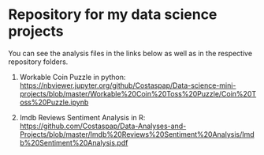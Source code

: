 # Repository for my data science projects

You can see the analysis files in the links below as well as in the respective repository folders.

1. Workable Coin Puzzle in python:
  https://nbviewer.jupyter.org/github/Costaspap/Data-science-mini-projects/blob/master/Workable%20Coin%20Toss%20Puzzle/Coin%20Toss%20Puzzle.ipynb

2. Imdb Reviews Sentiment Analysis in R:
https://github.com/Costaspap/Data-Analyses-and-Projects/blob/master/Imdb%20Reviews%20Sentiment%20Analysis/Imdb%20Sentiment%20Analysis.pdf
